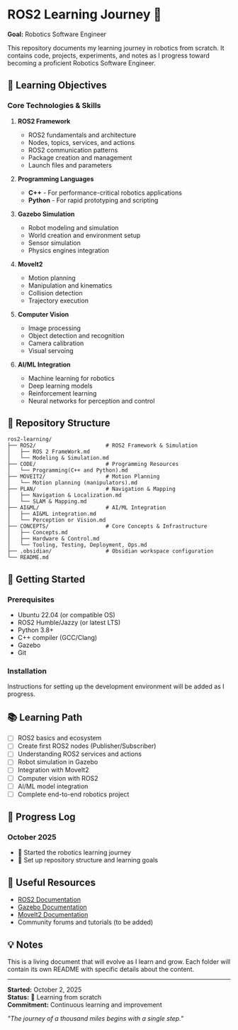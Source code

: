 # ROS2 Learning Journey 🤖

**Goal:** Robotics Software Engineer

This repository documents my learning journey in robotics from scratch. It contains code, projects, experiments, and notes as I progress toward becoming a proficient Robotics Software Engineer.

## 🎯 Learning Objectives

### Core Technologies & Skills

1. **ROS2 Framework**
   - ROS2 fundamentals and architecture
   - Nodes, topics, services, and actions
   - ROS2 communication patterns
   - Package creation and management
   - Launch files and parameters

2. **Programming Languages**
   - **C++** - For performance-critical robotics applications
   - **Python** - For rapid prototyping and scripting

3. **Gazebo Simulation**
   - Robot modeling and simulation
   - World creation and environment setup
   - Sensor simulation
   - Physics engines integration

4. **MoveIt2**
   - Motion planning
   - Manipulation and kinematics
   - Collision detection
   - Trajectory execution

5. **Computer Vision**
   - Image processing
   - Object detection and recognition
   - Camera calibration
   - Visual servoing

6. **AI/ML Integration**
   - Machine learning for robotics
   - Deep learning models
   - Reinforcement learning
   - Neural networks for perception and control

## 📁 Repository Structure

```
ros2-learning/
├── ROS2/                      # ROS2 Framework & Simulation
│   ├── ROS 2 FrameWork.md
│   └── Modeling & Simulation.md
├── CODE/                      # Programming Resources
│   └── Programming(C++ and Python).md
├── MOVEIT2/                   # Motion Planning
│   └── Motion planning (manipulators).md
├── PLAN/                      # Navigation & Mapping
│   ├── Navigation & Localization.md
│   └── SLAM & Mapping.md
├── AI&ML/                     # AI/ML Integration
│   ├── AI&ML integration.md
│   └── Perception or Vision.md
├── CONCEPTS/                  # Core Concepts & Infrastructure
│   ├── Concepts.md
│   ├── Hardware & Control.md
│   └── Tooling, Testing, Deployment, Ops.md
├── .obsidian/                 # Obsidian workspace configuration
└── README.md
```

## 🚀 Getting Started

### Prerequisites
- Ubuntu 22.04 (or compatible OS)
- ROS2 Humble/Jazzy (or latest LTS)
- Python 3.8+
- C++ compiler (GCC/Clang)
- Gazebo
- Git

### Installation
Instructions for setting up the development environment will be added as I progress.

## 📚 Learning Path

- [ ] ROS2 basics and ecosystem
- [ ] Create first ROS2 nodes (Publisher/Subscriber)
- [ ] Understanding ROS2 services and actions
- [ ] Robot simulation in Gazebo
- [ ] Integration with MoveIt2
- [ ] Computer vision with ROS2
- [ ] AI/ML model integration
- [ ] Complete end-to-end robotics project

## 📝 Progress Log

### October 2025
- 🎉 Started the robotics learning journey
- 📖 Set up repository structure and learning goals

## 🔗 Useful Resources

- [ROS2 Documentation](https://docs.ros.org/)
- [Gazebo Documentation](https://gazebosim.org/)
- [MoveIt2 Documentation](https://moveit.ros.org/)
- Community forums and tutorials (to be added)

## 💡 Notes

This is a living document that will evolve as I learn and grow. Each folder will contain its own README with specific details about the content.

---

**Started:** October 2, 2025  
**Status:** 🌱 Learning from scratch  
**Commitment:** Continuous learning and improvement

*"The journey of a thousand miles begins with a single step."*
